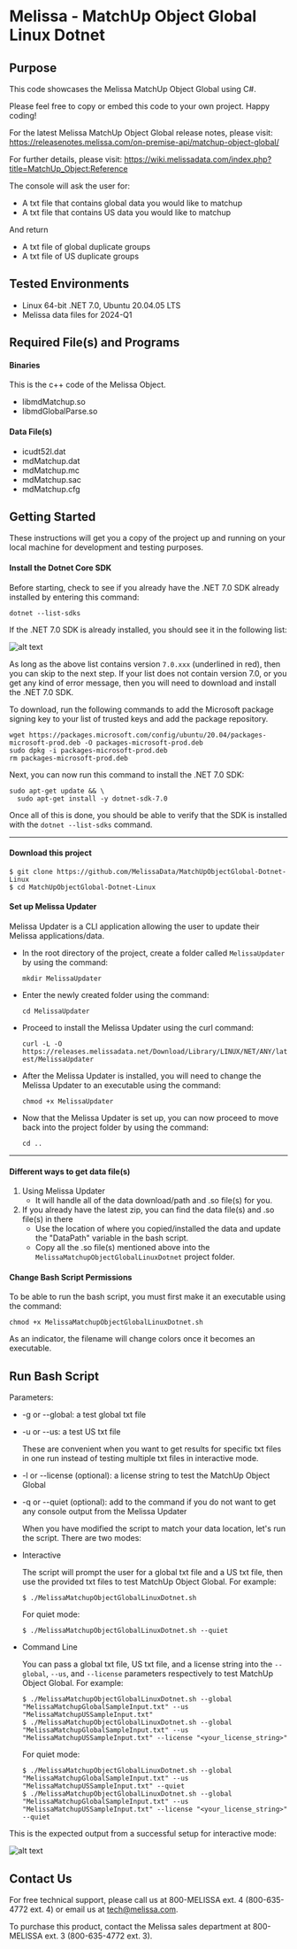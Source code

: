 # Melissa - MatchUp Object Global Linux Dotnet

## Purpose
This code showcases the Melissa MatchUp Object Global using C#.

Please feel free to copy or embed this code to your own project. Happy coding!

For the latest Melissa MatchUp Object Global release notes, please visit: https://releasenotes.melissa.com/on-premise-api/matchup-object-global/

For further details, please visit: https://wiki.melissadata.com/index.php?title=MatchUp_Object:Reference

The console will ask the user for:

- A txt file that contains global data you would like to matchup
- A txt file that contains US data you would like to matchup

And return 

- A txt file of global duplicate groups
- A txt file of US duplicate groups

## Tested Environments
- Linux 64-bit .NET 7.0, Ubuntu 20.04.05 LTS
- Melissa data files for 2024-Q1

## Required File(s) and Programs

#### Binaries
This is the c++ code of the Melissa Object.

- libmdMatchup.so
- libmdGlobalParse.so

#### Data File(s)
- icudt52l.dat
- mdMatchup.dat
- mdMatchup.mc
- mdMatchup.sac
- mdMatchup.cfg

## Getting Started
These instructions will get you a copy of the project up and running on your local machine for development and testing purposes.

#### Install the Dotnet Core SDK
Before starting, check to see if you already have the .NET 7.0 SDK already installed by entering this command:

`dotnet --list-sdks`

If the .NET 7.0 SDK is already installed, you should see it in the following list:

![alt text](/screenshots/dotnet_output.png)

As long as the above list contains version `7.0.xxx` (underlined in red), then you can skip to the next step. If your list does not contain version 7.0, or you get any kind of error message, then you will need to download and install the .NET 7.0 SDK.

To download, run the following commands to add the Microsoft package signing key to your list of trusted keys and add the package repository.

```
wget https://packages.microsoft.com/config/ubuntu/20.04/packages-microsoft-prod.deb -O packages-microsoft-prod.deb
sudo dpkg -i packages-microsoft-prod.deb
rm packages-microsoft-prod.deb
```

Next, you can now run this command to install the .NET 7.0 SDK:

```
sudo apt-get update && \
  sudo apt-get install -y dotnet-sdk-7.0
```

Once all of this is done, you should be able to verify that the SDK is installed with the `dotnet --list-sdks` command.

----------------------------------------

#### Download this project
```
$ git clone https://github.com/MelissaData/MatchUpObjectGlobal-Dotnet-Linux
$ cd MatchUpObjectGlobal-Dotnet-Linux
```

#### Set up Melissa Updater 
Melissa Updater is a CLI application allowing the user to update their Melissa applications/data. 

- In the root directory of the project, create a folder called `MelissaUpdater` by using the command: 

  `mkdir MelissaUpdater`

- Enter the newly created folder using the command:

  `cd MelissaUpdater`

- Proceed to install the Melissa Updater using the curl command: 

  `curl -L -O https://releases.melissadata.net/Download/Library/LINUX/NET/ANY/latest/MelissaUpdater`

- After the Melissa Updater is installed, you will need to change the Melissa Updater to an executable using the command:

  `chmod +x MelissaUpdater`

- Now that the Melissa Updater is set up, you can now proceed to move back into the project folder by using the command:
  
   `cd ..`
----------------------------------------

#### Different ways to get data file(s)
1.  Using Melissa Updater
    - It will handle all of the data download/path and .so file(s) for you. 
2.  If you already have the latest zip, you can find the data file(s) and .so file(s) in there
    - Use the location of where you copied/installed the data and update the "DataPath" variable in the bash script.
    - Copy all the .so file(s) mentioned above into the `MelissaMatchupObjectGlobalLinuxDotnet` project folder.

#### Change Bash Script Permissions
To be able to run the bash script, you must first make it an executable using the command:

`chmod +x MelissaMatchupObjectGlobalLinuxDotnet.sh`

As an indicator, the filename will change colors once it becomes an executable.

## Run Bash Script
Parameters:
- -g or --global: a test global txt file
- -u or --us: a test US txt file

  These are convenient when you want to get results for specific txt files in one run instead of testing multiple txt files in interactive mode.

- -l or --license (optional): a license string to test the MatchUp Object Global
- -q or --quiet (optional): add to the command if you do not want to get any console output from the Melissa Updater

  When you have modified the script to match your data location, let's run the script. There are two modes:
- Interactive 

  The script will prompt the user for a global txt file and a US txt file, then use the provided txt files to test MatchUp Object Global.  For example:
    ```
    $ ./MelissaMatchupObjectGlobalLinuxDotnet.sh
    ```
    For quiet mode:
    ```
    $ ./MelissaMatchupObjectGlobalLinuxDotnet.sh --quiet
    ```
- Command Line 

  You can pass a global txt file, US txt file, and a license string into the `--global`, `--us`, and `--license` parameters respectively to test MatchUp Object Global. For example:
    ```
    $ ./MelissaMatchupObjectGlobalLinuxDotnet.sh --global "MelissaMatchupGlobalSampleInput.txt" --us "MelissaMatchupUSSampleInput.txt"
    $ ./MelissaMatchupObjectGlobalLinuxDotnet.sh --global "MelissaMatchupGlobalSampleInput.txt" --us "MelissaMatchupUSSampleInput.txt" --license "<your_license_string>"
    ```
  For quiet mode:
    ```
    $ ./MelissaMatchupObjectGlobalLinuxDotnet.sh --global "MelissaMatchupGlobalSampleInput.txt" --us "MelissaMatchupUSSampleInput.txt" --quiet
    $ ./MelissaMatchupObjectGlobalLinuxDotnet.sh --global "MelissaMatchupGlobalSampleInput.txt" --us "MelissaMatchupUSSampleInput.txt" --license "<your_license_string>" --quiet
    ```
This is the expected output from a successful setup for interactive mode:

![alt text](/screenshots/output.png)

## Contact Us
For free technical support, please call us at 800-MELISSA ext. 4 (800-635-4772 ext. 4) or email us at tech@melissa.com.

To purchase this product, contact the Melissa sales department at 800-MELISSA ext. 3 (800-635-4772 ext. 3).
